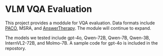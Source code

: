 # VLM VQA Evaluation

This project provides a moddule for VQA evaluation. Data formats include [PACO](https://github.com/facebookresearch/paco), MSRA, and [AnswerTherapy](https://vizwiz.org/tasks-and-datasets/vqa-answer-therapy/). The module will continue to expand.

The models we tested include gpt-4o, Qwen-72B, Qwen-7B, Qwen-3B, InternVL2-72B, and Molmo-7B. A sample code for gpt-4o is included in the repostory.
